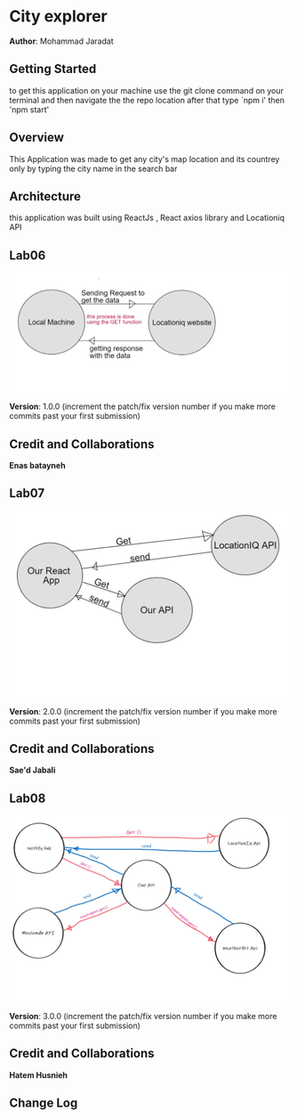 # City explorer

**Author**: Mohammad Jaradat

## Getting Started

to get this application on your machine use the git clone command on your terminal and then navigate the the repo location after that type `npm i' then 'npm start'

## Overview

This Application was made to get any city's map location and its countrey only by typing the city name in the search bar

## Architecture
this application was built using ReactJs , React axios library and Locationiq API

## Lab06

![](img/Untitled.jpg)

**Version**: 1.0.0 (increment the patch/fix version number if you make more commits past your first submission)

## Credit and Collaborations

**Enas batayneh**

## Lab07

![](img/drawing.jpg)

**Version**: 2.0.0 (increment the patch/fix version number if you make more commits past your first submission)

## Credit and Collaborations

**Sae'd Jabali**

## Lab08

![](img/lab08draw.png)

**Version**: 3.0.0 (increment the patch/fix version number if you make more commits past your first submission)

## Credit and Collaborations

**Hatem Husnieh**

## Change Log
<!-- Use this area to document the iterative changes made to your application as each feature is successfully implemented. Use time stamps. Here's an example:

01-01-2001 4:59pm - Application now has a fully-functional express server, with a GET route for the location resource. -->

